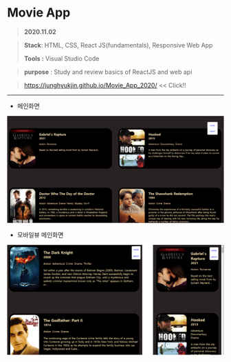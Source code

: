 # Movie App 

> **2020.11.02**

> **Stack**: HTML, CSS, React JS(fundamentals), Responsive Web App
>
> **Tools :** Visual Studio Code

> **purpose** : Study and review basics of ReactJS and web api

> https://junghyukjin.github.io/Movie_App_2020/  << Click!!

---

- 메인화면

![image-20201129214741976](README.assets/image-20201129214741976.png)

- 모바일뷰 메인화면

![image-20201129221454715](README.assets/image-20201129221454715.png)

